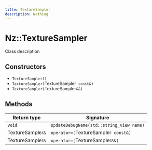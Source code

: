 ```yaml
---
title: TextureSampler
description: Nothing
---
```


# Nz::TextureSampler

Class description

## Constructors

- `TextureSampler()`
- `TextureSampler(`TextureSampler` const&)`
- `TextureSampler(`TextureSampler`&&)`

## Methods

| Return type | Signature |
| ----------- | --------- |
| `void` | `UpdateDebugName(std::string_view name)` |
| TextureSampler`&` | `operator=(`TextureSampler` const&)` |
| TextureSampler`&` | `operator=(`TextureSampler`&&)` |
